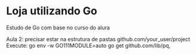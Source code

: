 # Loja utilizando Go
Estudo de Go com base no curso do alura

Aula 2:
precisar estar na estrutura de pastas github.com/your_user/project
Execute:
    go env -w GO111MODULE=auto
    go get github.com/lib/pq, 
